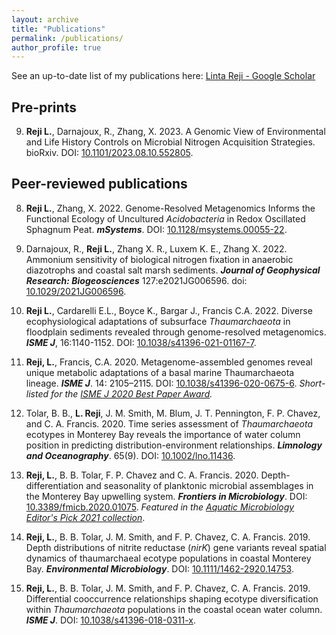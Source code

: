 ```yaml
---
layout: archive
title: "Publications"
permalink: /publications/
author_profile: true
---
```


See an up-to-date list of my publications here: [Linta Reji - Google Scholar](https://scholar.google.com/citations?user=C1DNmagAAAAJ&hl=en)


## Pre-prints

9. **Reji L.**, Darnajoux, R., Zhang, X. 2023. A Genomic View of Environmental and Life History Controls on Microbial Nitrogen Acquisition Strategies. bioRxiv. DOI: [10.1101/2023.08.10.552805](https://doi.org/10.1101/2023.08.10.552805).


## Peer-reviewed publications

8. **Reji L.**, Zhang, X. 2022. Genome-Resolved Metagenomics Informs the Functional Ecology of Uncultured *Acidobacteria* in Redox Oscillated Sphagnum Peat. **_mSystems_**. DOI: [10.1128/msystems.00055-22](https://doi.org/10.1128/msystems.00055-22).

7. Darnajoux, R., **Reji L.**, Zhang X. R., Luxem K. E., Zhang X. 2022. Ammonium sensitivity of biological nitrogen fixation in anaerobic diazotrophs and coastal salt marsh sediments. **_Journal of Geophysical Research: Biogeosciences_** 127:e2021JG006596. doi: [10.1029/2021JG006596](https://doi.org/10.1029/2021JG006596).

6. **Reji L.**, Cardarelli E.L., Boyce K., Bargar J., Francis C.A. 2022. Diverse ecophysiological adaptations of subsurface *Thaumarchaeota* in floodplain sediments revealed through genome-resolved metagenomics. **_ISME J_**, 16:1140-1152. DOI: [10.1038/s41396-021-01167-7](https://doi.org/10.1038/s41396-021-01167-7).

5. **Reji, L.**, Francis, C.A. 2020. Metagenome-assembled genomes reveal unique metabolic adaptations of a basal marine Thaumarchaeota lineage. **_ISME J_**. 14: 2105–2115. DOI: [10.1038/s41396-020-0675-6](https://doi.org/10.1038/s41396-020-0675-6).
*Short-listed for the [ISME J 2020 Best Paper Award](https://www.nature.com/collections/acidjaejdg).*

4. Tolar, B. B., **L. Reji**, J. M. Smith, M. Blum, J. T. Pennington, F. P. Chavez, and C. A. Francis. 2020. Time series assessment of *Thaumarchaeota* ecotypes in Monterey Bay reveals the importance of water column position in predicting distribution-environment
relationships. **_Limnology and Oceanography_**. 65(9). DOI: [10.1002/lno.11436](https://doi.org/10.1002/lno.11436).

3. **Reji, L.**, B. B. Tolar, F. P. Chavez and C. A. Francis. 2020. Depth-differentiation and seasonality of planktonic microbial assemblages in the Monterey Bay upwelling system. **_Frontiers in Microbiology_**. DOI: [10.3389/fmicb.2020.01075](https://doi.org/10.3389/fmicb.2020.01075).
*Featured in the [Aquatic Microbiology Editor's Pick 2021 collection](https://www.frontiersin.org/research-topics/22105/aquatic-microbiology-editors-pick-2021)*.

2. **Reji, L.**, B. B. Tolar, J. M. Smith, and F. P. Chavez, C. A. Francis. 2019. Depth distributions of nitrite reductase (*nirK*) gene variants reveal spatial dynamics of thaumarchaeal ecotype populations in coastal Monterey Bay. **_Environmental Microbiology_**. DOI: [10.1111/1462-2920.14753](https://doi.org/10.1111/1462-2920.14753).

1. **Reji, L.**, B. B. Tolar, J. M. Smith, and F. P. Chavez, C. A. Francis. 2019. Differential cooccurrence relationships shaping ecotype diversification within *Thaumarchaeota* populations in the coastal ocean water column. **_ISME J_**.
DOI: [10.1038/s41396-018-0311-x](https://doi.org/10.1038/s41396-018-0311-x).
